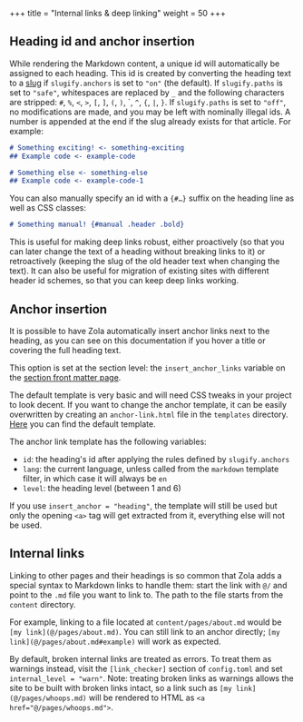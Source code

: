 +++
title = "Internal links & deep linking"
weight = 50
+++

## Heading id and anchor insertion
While rendering the Markdown content, a unique id will automatically be assigned to each heading. 
This id is created by converting the heading text to a [slug](https://en.wikipedia.org/wiki/Semantic_URL#Slug) if `slugify.anchors` is set to `"on"` (the default).
If `slugify.paths` is set to `"safe"`, whitespaces are replaced by `_` and the following characters are stripped: `#`, `%`, `<`, `>`, `[`, `]`, `(`, `)`, \`, `^`, `{`, `|`, `}`.
If `slugify.paths` is set to `"off"`, no modifications are made, and you may be left with nominally illegal ids.
A number is appended at the end if the slug already exists for that article.
For example:

```md
# Something exciting! <- something-exciting
## Example code <- example-code

# Something else <- something-else
## Example code <- example-code-1
```

You can also manually specify an id with a `{#…}` suffix on the heading line as well as CSS classes:

```md
# Something manual! {#manual .header .bold}
```

This is useful for making deep links robust, either proactively (so that you can later change the text of a heading
without breaking links to it) or retroactively (keeping the slug of the old header text when changing the text). It
can also be useful for migration of existing sites with different header id schemes, so that you can keep deep
links working.

## Anchor insertion
It is possible to have Zola automatically insert anchor links next to the heading, as you can see on this documentation
if you hover a title or covering the full heading text.

This option is set at the section level: the `insert_anchor_links` variable on the
[section front matter page](@/documentation/content/section.md#front-matter).

The default template is very basic and will need CSS tweaks in your project to look decent.
If you want to change the anchor template, it can be easily overwritten by
creating an `anchor-link.html` file in the `templates` directory. [Here](https://github.com/getzola/zola/blob/master/components/templates/src/builtins/anchor-link.html) you can find the default template.

The anchor link template has the following variables:

- `id`: the heading's id after applying the rules defined by `slugify.anchors`
- `lang`: the current language, unless called from the `markdown` template filter, in which case it will always be `en`
- `level`: the heading level (between 1 and 6)

If you use `insert_anchor = "heading"`, the template will still be used but only the opening `<a>` tag will get extracted
from it, everything else will not be used.

## Internal links
Linking to other pages and their headings is so common that Zola adds a
special syntax to Markdown links to handle them: start the link with `@/` and point to the `.md` file you want
to link to. The path to the file starts from the `content` directory.

For example, linking to a file located at `content/pages/about.md` would be `[my link](@/pages/about.md)`.
You can still link to an anchor directly; `[my link](@/pages/about.md#example)` will work as expected.

By default, broken internal links are treated as errors.  To treat them as warnings instead, visit the `[link_checker]` section of `config.toml` and set `internal_level = "warn"`.  Note: treating broken links as warnings allows the site to be built with broken links intact, so a link such as `[my link](@/pages/whoops.md)` will be rendered to HTML as `<a href="@/pages/whoops.md">`.
